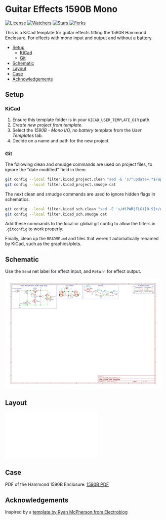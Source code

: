 # Guitar Effects 1590B Mono

[![License](https://img.shields.io/github/license/CostasAK/gfx-1590b-mono)](https://github.com/CostasAK/gfx-1590b-mono/blob/master/LICENSE)
[![Watchers](https://img.shields.io/github/watchers/costasak/gfx-1590b-mono)](https://github.com/CostasAK/gfx-1590b-mono)
[![Stars](https://img.shields.io/github/stars/costasak/gfx-1590b-mono)](https://github.com/CostasAK/gfx-1590b-mono)
[![Forks](https://img.shields.io/github/forks/costasak/gfx-1590b-mono)](https://github.com/CostasAK/gfx-1590b-mono)

This is a KiCad template for guitar effects fitting the 1590B Hammond Enclosure. For effects with mono input and output and without a battery.

- [Setup](#setup)
  - [KiCad](#kicad)
  - [Git](#git)
- [Schematic](#schematic)
- [Layout](#layout)
- [Case](#case)
- [Acknowledgements](#acknowledgements)

## Setup

### KiCad

1. Ensure this template folder is in your `KICAD_USER_TEMPLATE_DIR` path.
2. _Create new project from template_.
3. Select the _1590B - Mono I/O, no battery_ template from the _User Templates_ tab.
4. Decide on a name and path for the new project.

### Git

The following clean and smudge commands are used on project files, to ignore the "date modified" field in them.

```bash
git config --local filter.kicad_project.clean "sed -E 's/^update=.*$/update=Date/'"
git config --local filter.kicad_project.smudge cat
```

The next clean and smudge commands are used to ignore hidden flags in schematics.

```bash
git config --local filter.kicad_sch.clean "sed -E 's/#(PWR|FLG)[0-9]+/#\1?/'"
git config --local filter.kicad_sch.smudge cat
```

Add these commands to the local or global git config to allow the filters in `.gitconfig` to work properly.

Finally, clean up the `README.md` and files that weren't automatically renamed by KiCad, such as the graphics/plots.

## Schematic

Use the `Send` net label for effect input, and `Return` for effect output.

![schematic](./sch_plot/GFX_1590B_Mono_NoBattery.svg)

## Layout

![layout](./pcb_plot/GFX_1590B_Mono_NoBattery.pdf)

## Case

PDF of the Hammond 1590B Enclosure: [1590B PDF](http://www.hammondmfg.com/pdf/1590B.pdf)

## Acknowledgements

Inspired by a [template by Ryan McPherson from Electroblog](http://www.caravanelectroworks.com/?p=418)
